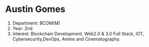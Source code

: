 # Austin Gomes
1) Department: BCOM(M)  
2) Year: 2nd  
3) Interest: Blockchain Development, Web2.0 & 3.0 Full Stack, IOT, Cybersecurity,DevOps, Anime and Cinematography.
